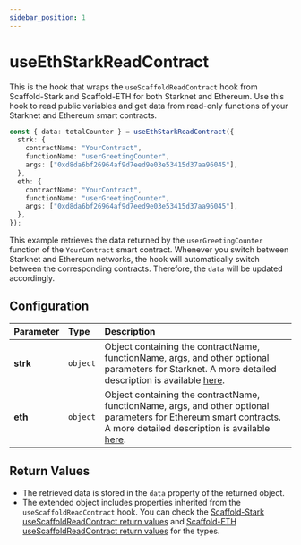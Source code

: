 ```yaml
---
sidebar_position: 1
---
```


# useEthStarkReadContract

This is the hook that wraps the `useScaffoldReadContract` hook from Scaffold-Stark and Scaffold-ETH for both Starknet and Ethereum. Use this hook to read public variables and get data from read-only functions of your Starknet and Ethereum smart contracts.

```ts
const { data: totalCounter } = useEthStarkReadContract({
  strk: {
    contractName: "YourContract",
    functionName: "userGreetingCounter",
    args: ["0xd8da6bf26964af9d7eed9e03e53415d37aa96045"],
  },
  eth: {
    contractName: "YourContract",
    functionName: "userGreetingCounter",
    args: ["0xd8da6bf26964af9d7eed9e03e53415d37aa96045"],
  },
});
```

This example retrieves the data returned by the `userGreetingCounter` function of the `YourContract` smart contract. Whenever you switch between Starknet and Ethereum networks, the hook will automatically switch between the corresponding contracts. Therefore, the `data` will be updated accordingly.

## Configuration

| Parameter | Type     | Description                                                                                                                                                                                                                        |
| :-------- | :------- | :--------------------------------------------------------------------------------------------------------------------------------------------------------------------------------------------------------------------------------- |
| **strk**  | `object` | Object containing the contractName, functionName, args, and other optional parameters for Starknet. A more detailed description is available [here](https://docs.scaffoldstark.com/hooks/useScaffoldReadContract).                 |
| **eth**   | `object` | Object containing the contractName, functionName, args, and other optional parameters for Ethereum smart contracts. A more detailed description is available [here](https://docs.scaffoldstark.com/hooks/useScaffoldReadContract). |

## Return Values

- The retrieved data is stored in the `data` property of the returned object.
- The extended object includes properties inherited from the `useScaffoldReadContract` hook. You can check the [Scaffold-Stark useScaffoldReadContract return values](https://docs.scaffoldstark.com/hooks/useScaffoldReadContract#return-values) and [Scaffold-ETH useScaffoldReadContract return values](https://docs.scaffoldeth.io/hooks/useScaffoldReadContract#return-values) for the types.
